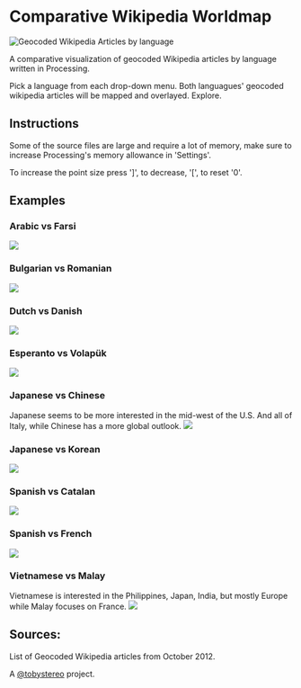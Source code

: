 # Comparative Wikipedia Worldmap 
![Geocoded Wikipedia Articles by language](https://github.com/Tobystereo/WikipediaWorldmap/blob/master/preview-assets/preview_animated.gif?raw=true)

A comparative visualization of geocoded Wikipedia articles by language written in Processing.

Pick a language from each drop-down menu. Both languagues' geocoded wikipedia articles will be mapped and overlayed. Explore.

## Instructions
Some of the source files are large and require a lot of memory, make sure to increase Processing's memory allowance in 'Settings'.

To increase the point size press ']', to decrease, '[', to reset '0'.

## Examples
### Arabic vs Farsi
![](https://github.com/Tobystereo/WikipediaWorldmap/blob/master/preview-assets/Arabic-vs-Farsi.png?raw=true)

### Bulgarian vs Romanian
![](https://github.com/Tobystereo/WikipediaWorldmap/blob/master/preview-assets/Bulgarian-vs-Romanian.png?raw=true)

### Dutch vs Danish
![](https://github.com/Tobystereo/WikipediaWorldmap/blob/master/preview-assets/Dutch-vs-Danish.png?raw=true)

### Esperanto vs Volapük
![](https://github.com/Tobystereo/WikipediaWorldmap/blob/master/preview-assets/Esperanto-vs-Volapuk.png?raw=true)

### Japanese vs Chinese
Japanese seems to be more interested in the mid-west of the U.S. And all of Italy, while Chinese has a more global outlook.
![](https://github.com/Tobystereo/WikipediaWorldmap/blob/master/preview-assets/Japanese-vs-Chinese.png?raw=true)

### Japanese vs Korean
![](https://github.com/Tobystereo/WikipediaWorldmap/blob/master/preview-assets/Japanese-vs-Korean.png?raw=true)

### Spanish vs Catalan
![](https://github.com/Tobystereo/WikipediaWorldmap/blob/master/preview-assets/Spanish-vs-Catalan.png?raw=true)

### Spanish vs French
![](https://github.com/Tobystereo/WikipediaWorldmap/blob/master/preview-assets/Spanish-vs-French.png?raw=true)

### Vietnamese vs Malay
Vietnamese is interested in the Philippines, Japan, India, but mostly Europe while Malay focuses on France.
![](https://github.com/Tobystereo/WikipediaWorldmap/blob/master/preview-assets/Vietnamese-vs-Malay.png?raw=true)

## Sources:
List of Geocoded Wikipedia articles from October 2012.


A [@tobystereo](http://twitter.com/tobystereo) project.
